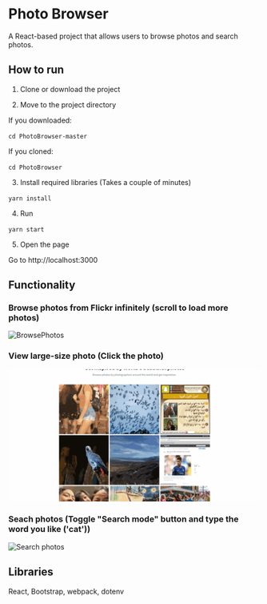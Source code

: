 # Photo Browser

A React-based project that allows users to browse photos and search photos.

## How to run

1. Clone or download the project

2. Move to the project directory

If you downloaded:

`cd PhotoBrowser-master`

If you cloned:

`cd PhotoBrowser`

3. Install required libraries (Takes a couple of minutes)

`yarn install`

4. Run

`yarn start`

5. Open the page

Go to http://localhost:3000

## Functionality

### Browse photos from Flickr infinitely (scroll to load more photos)

![BrowsePhotos](./public/gif/BrowsingFeature.gif)

### View large-size photo (Click the photo)

![View enlarged photos](./public/gif/EnlargePhotoFeature.gif)

### Seach photos (Toggle "Search mode" button and type the word you like ('cat'))

![Search photos](./public/gif/SearchFeature.gif)

## Libraries

React, Bootstrap, webpack, dotenv
